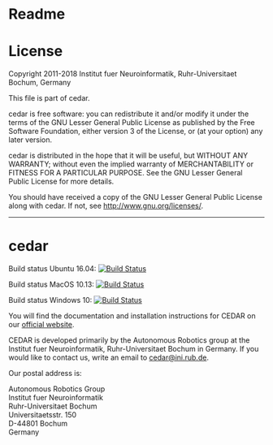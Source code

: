 Readme
======

# License

Copyright 2011-2018 Institut fuer Neuroinformatik, Ruhr-Universitaet Bochum, Germany
 
This file is part of cedar.

cedar is free software: you can redistribute it and/or modify it under the
terms of the GNU Lesser General Public License as published by the Free
Software Foundation, either version 3 of the License, or (at your option) any
later version.

cedar is distributed in the hope that it will be useful, but WITHOUT ANY
WARRANTY; without even the implied warranty of MERCHANTABILITY or FITNESS FOR A
PARTICULAR PURPOSE. See the GNU Lesser General Public License for more details.

You should have received a copy of the GNU Lesser General Public License along
with cedar. If not, see <http://www.gnu.org/licenses/>.

---

# cedar

Build status Ubuntu 16.04: [![Build Status](https://dev.azure.com/ini-cedar/cedar/_apis/build/status/ubuntu1604)](https://dev.azure.com/ini-cedar/cedar/_build/latest?definitionId=2)

Build status MacOS 10.13: [![Build Status](https://dev.azure.com/ini-cedar/cedar/_apis/build/status/macos1013)](https://dev.azure.com/ini-cedar/cedar/_build/latest?definitionId=5)

Build status Windows 10: [![Build Status](https://dev.azure.com/ini-cedar/cedar/_apis/build/status/win10)](https://dev.azure.com/ini-cedar/cedar/_build/latest?definitionId=7)

You will find the documentation and installation instructions for CEDAR on our
[official website](https://cedar.ini.rub.de).

CEDAR is developed primarily by the Autonomous Robotics group at the Institut
fuer Neuroinformatik, Ruhr-Universitaet Bochum in Germany. If you would like to
contact us, write an email to cedar@ini.rub.de.

Our postal address is:

Autonomous Robotics Group  
Institut fuer Neuroinformatik  
Ruhr-Universitaet Bochum  
Universitaetsstr. 150  
D-44801 Bochum  
Germany
